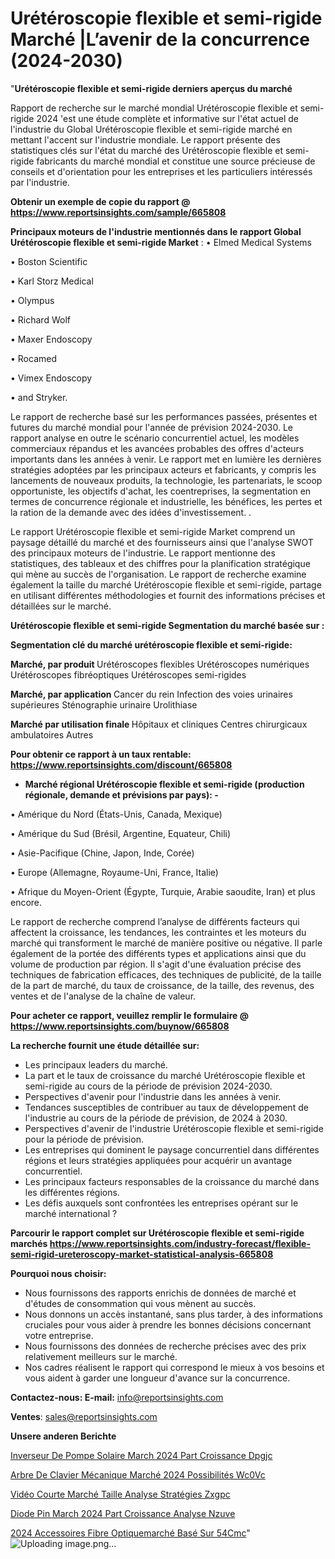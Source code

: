 # Urétéroscopie flexible et semi-rigide Marché |L’avenir de la concurrence (2024-2030)

"<strong>Urétéroscopie flexible et semi-rigide derniers aperçus du marché</strong>

Rapport de recherche sur le marché mondial Urétéroscopie flexible et semi-rigide 2024 'est une étude complète et informative sur l'état actuel de l'industrie du Global Urétéroscopie flexible et semi-rigide marché en mettant l'accent sur l'industrie mondiale. Le rapport présente des statistiques clés sur l'état du marché des Urétéroscopie flexible et semi-rigide fabricants du marché mondial et constitue une source précieuse de conseils et d'orientation pour les entreprises et les particuliers intéressés par l'industrie.

<strong>Obtenir un exemple de copie du rapport @ <a href=https://www.reportsinsights.com/sample/665808>https://www.reportsinsights.com/sample/665808</a></strong>

<strong>Principaux moteurs de l'industrie mentionnés dans le rapport Global Urétéroscopie flexible et semi-rigide Market</strong> :
• Elmed Medical Systems

• Boston Scientific

• Karl Storz Medical

• Olympus

• Richard Wolf

• Maxer Endoscopy

• Rocamed

• Vimex Endoscopy

• and Stryker.

Le rapport de recherche basé sur les performances passées, présentes et futures du marché mondial pour l'année de prévision 2024-2030. Le rapport analyse en outre le scénario concurrentiel actuel, les modèles commerciaux répandus et les avancées probables des offres d'acteurs importants dans les années à venir. Le rapport met en lumière les dernières stratégies adoptées par les principaux acteurs et fabricants, y compris les lancements de nouveaux produits, la technologie, les partenariats, le scoop opportuniste, les objectifs d'achat, les coentreprises, la segmentation en termes de concurrence régionale et industrielle, les bénéfices, les pertes et la ration de la demande avec des idées d'investissement. .

Le rapport Urétéroscopie flexible et semi-rigide Market comprend un paysage détaillé du marché et des fournisseurs ainsi que l'analyse SWOT des principaux moteurs de l'industrie. Le rapport mentionne des statistiques, des tableaux et des chiffres pour la planification stratégique qui mène au succès de l'organisation. Le rapport de recherche examine également la taille du marché Urétéroscopie flexible et semi-rigide, partage en utilisant différentes méthodologies et fournit des informations précises et détaillées sur le marché.

<strong>Urétéroscopie flexible et semi-rigide Segmentation du marché basée sur :</strong>

<strong> Segmentation clé du marché urétéroscopie flexible et semi-rigide: </strong>

<strong> Marché, par produit </strong>
Urétéroscopes flexibles
Urétéroscopes numériques
Urétéroscopes fibréoptiques
Urétéroscopes semi-rigides

<strong> Marché, par application </strong>
Cancer du rein
Infection des voies urinaires supérieures
Sténographie urinaire
Urolithiase

<strong> Marché par utilisation finale </strong>
Hôpitaux et cliniques
Centres chirurgicaux ambulatoires
Autres

<strong>Pour obtenir ce rapport à un taux rentable: <a href=https://www.reportsinsights.com/discount/665808>https://www.reportsinsights.com/discount/665808</a></strong>
<ul>
  <li><strong>Marché régional Urétéroscopie flexible et semi-rigide (production régionale, demande et prévisions par pays): -</strong></li>
</ul>
• Amérique du Nord (États-Unis, Canada, Mexique)

• Amérique du Sud (Brésil, Argentine, Equateur, Chili)

• Asie-Pacifique (Chine, Japon, Inde, Corée)

• Europe (Allemagne, Royaume-Uni, France, Italie)

• Afrique du Moyen-Orient (Égypte, Turquie, Arabie saoudite, Iran) et plus encore.

Le rapport de recherche comprend l’analyse de différents facteurs qui affectent la croissance, les tendances, les contraintes et les moteurs du marché qui transforment le marché de manière positive ou négative. Il parle également de la portée des différents types et applications ainsi que du volume de production par région. Il s'agit d'une évaluation précise des techniques de fabrication efficaces, des techniques de publicité, de la taille de la part de marché, du taux de croissance, de la taille, des revenus, des ventes et de l'analyse de la chaîne de valeur.

<strong>Pour acheter ce rapport, veuillez remplir le formulaire @   <a href=https://www.reportsinsights.com/buynow/665808>https://www.reportsinsights.com/buynow/665808</a></strong>

<strong>La recherche fournit une étude détaillée sur:</strong>
<ul>
  <li>Les principaux leaders du marché.</li>
  <li>La part et le taux de croissance du marché Urétéroscopie flexible et semi-rigide au cours de la période de prévision 2024-2030.</li>
  <li>Perspectives d'avenir pour l'industrie dans les années à venir.</li>
  <li>Tendances susceptibles de contribuer au taux de développement de l'industrie au cours de la période de prévision, de 2024 à 2030.</li>
  <li>Perspectives d'avenir de l'industrie Urétéroscopie flexible et semi-rigide pour la période de prévision.</li>
  <li>Les entreprises qui dominent le paysage concurrentiel dans différentes régions et leurs stratégies appliquées pour acquérir un avantage concurrentiel.</li>
  <li>Les principaux facteurs responsables de la croissance du marché dans les différentes régions.</li>
  <li>Les défis auxquels sont confrontées les entreprises opérant sur le marché international ?</li>
</ul>

<strong>Parcourir le rapport complet sur Urétéroscopie flexible et semi-rigide marchés <a href=https://www.reportsinsights.com/industry-forecast/flexible-semi-rigid-ureteroscopy-market-statistical-analysis-665808>https://www.reportsinsights.com/industry-forecast/flexible-semi-rigid-ureteroscopy-market-statistical-analysis-665808</a></strong>

<strong>Pourquoi nous choisir:</strong>
<ul>
  <li>Nous fournissons des rapports enrichis de données de marché et d'études de consommation qui vous mènent au succès.</li>
  <li>Nous donnons un accès instantané, sans plus tarder, à des informations cruciales pour vous aider à prendre les bonnes décisions concernant votre entreprise.</li>
  <li>Nous fournissons des données de recherche précises avec des prix relativement meilleurs sur le marché.</li>
  <li>Nos cadres réalisent le rapport qui correspond le mieux à vos besoins et vous aident à garder une longueur d'avance sur la concurrence.</li>
</ul>
<strong>Contactez-nous:
</strong><strong>E-mail:</strong> <a href=mailto:info@reportsinsights.com>info@reportsinsights.com</a>

<strong>Ventes</strong>: <a href=mailto:sales@reportsinsights.com>sales@reportsinsights.com</a>

<strong>Unsere anderen Berichte</strong>

<a href=https://www.linkedin.com/pulse/inverseur-de-pompe-solaire-march%C3%A9-2024-part-croissance-dpgjc/>Inverseur De Pompe Solaire March 2024 Part Croissance Dpgjc</a>

<a href=https://www.linkedin.com/pulse/arbre-de-clavier-mécanique-marché-2024-possibilités-wc0vc/>Arbre De Clavier Mécanique Marché 2024 Possibilités Wc0Vc</a>

<a href=https://www.linkedin.com/pulse/vidéo-courte-marché-taille-analyse-stratégies-zxgpc/>Vidéo Courte Marché Taille Analyse Stratégies Zxgpc</a>

<a href=https://www.linkedin.com/pulse/diode-pin-march%C3%A9-2024-part-croissance-analyse-nzuve/>Diode Pin March 2024 Part Croissance Analyse Nzuve</a>

<a href=https://www.linkedin.com/pulse/2024-accessoires-fibre-optiquemarché-basé-sur-54cmc/>2024 Accessoires Fibre Optiquemarché Basé Sur 54Cmc</a>"
![Uploading image.png…]()
